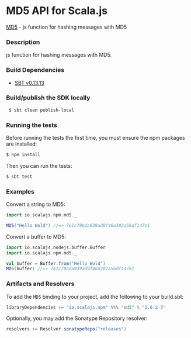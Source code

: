 MD5 API for Scala.js
================================
[MD5](https://www.npmjs.com/package/md5) - js function for hashing messages with MD5

### Description

js function for hashing messages with MD5.

### Build Dependencies

* [SBT v0.13.13](http://www.scala-sbt.org/download.html)

### Build/publish the SDK locally

```bash
 $ sbt clean publish-local
```

### Running the tests

Before running the tests the first time, you must ensure the npm packages are installed:

```bash
$ npm install
```

Then you can run the tests:

```bash
$ sbt test
```

### Examples

Convert a string to MD5:

```scala
import io.scalajs.npm.md5._

MD5("Hello Wold") //=> 7e1c79bda939ad9f46a382a56df147e1
```

Convert a buffer to MD5:

```scala
import io.scalajs.nodejs.buffer.Buffer
import io.scalajs.npm.md5._

val buffer = Buffer.from("Hello Wold")
MD5(buffer) //=> 7e1c79bda939ad9f46a382a56df147e1
```

### Artifacts and Resolvers

To add the `MD5` binding to your project, add the following to your build.sbt:  

```sbt
libraryDependencies += "io.scalajs.npm" %%% "md5" % "1.0.2-3"
```

Optionally, you may add the Sonatype Repository resolver:

```sbt   
resolvers += Resolver.sonatypeRepo("releases") 
```